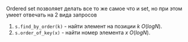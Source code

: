Ordered set позволяет делать все то же самое что и set, но при этом умеет отвечать на 2 вида запросов
1. `s.find_by_order(k)` - найти элемент на позиции $k$ $O(logN)$.
2. `s.order_of_key(x)` - найти номер элемента $x$ $O(logN)$.